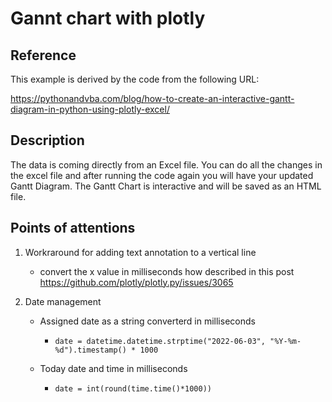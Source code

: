 # Gannt chart with plotly
## Reference
This example is derived by the code from the following URL:

https://pythonandvba.com/blog/how-to-create-an-interactive-gantt-diagram-in-python-using-plotly-excel/

## Description

The data is coming directly from an Excel file. You can do all the changes in the excel file and after running the code again you will have your updated Gantt Diagram. The Gantt Chart is interactive and will be saved as an HTML file.

## Points of attentions

1. Workraround for adding text annotation to a vertical line
   - convert the x value in milliseconds how described in this post 
     https://github.com/plotly/plotly.py/issues/3065

2. Date management
   
   - Assigned date as a string converterd in milliseconds
  
      - `date = datetime.datetime.strptime("2022-06-03", "%Y-%m-%d").timestamp() * 1000` 

   - Today date and time in milliseconds
  
      - `date = int(round(time.time()*1000))` 





